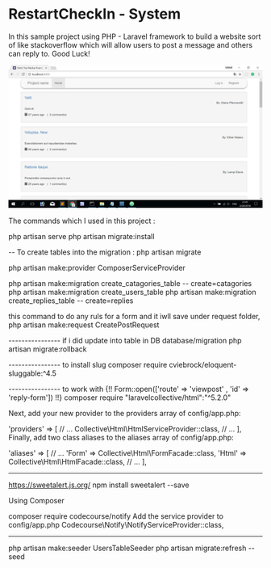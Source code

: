 # RestartCheckIn - System

 In this sample project using PHP - Laravel framework to build a website  sort of like stackoverflow which will allow users to post a message and others can reply to. 
Good Luck!



![alt text](https://github.com/misheil/-PHP---Laravel-framework/blob/master/public/img/project.gif)

The commands which I used in this project :


php artisan serve
php artisan migrate:install

-- To create tables into the migration :
php artisan migrate

php artisan make:provider ComposerServiceProvider

php artisan make:migration create_catagories_table -- create=catagories
php artisan make:migration create_users_table
php artisan make:migration create_replies_table -- create=replies

this command to do any ruls for a form and it iwll save under request folder,
php artisan make:request CreatePostRequest

---------------- if i did update into table in DB database/migration
php artisan migrate:rollback

---------------- to install slug 
composer require cviebrock/eloquent-sluggable:^4.5

---------------- to work with {!! Form::open(['route' => 'viewpost' , 'id' => 'reply-form'])  !!}
composer require "laravelcollective/html":"^5.2.0"

Next, add your new provider to the providers array of config/app.php:

  'providers' => [
    // ...
    Collective\Html\HtmlServiceProvider::class,
    // ...
  ],
Finally, add two class aliases to the aliases array of config/app.php:

  'aliases' => [
    // ...
      'Form' => Collective\Html\FormFacade::class,
      'Html' => Collective\Html\HtmlFacade::class,
    // ...
  ],


---------------- 
https://sweetalert.js.org/
npm install sweetalert --save

Using Composer

composer require codecourse/notify
Add the service provider to config/app.php
Codecourse\Notify\NotifyServiceProvider::class,

----------------
php artisan make:seeder UsersTableSeeder
php artisan migrate:refresh --seed
